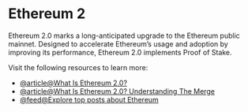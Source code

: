 # Ethereum 2

Ethereum 2.0 marks a long-anticipated upgrade to the Ethereum public mainnet. Designed to accelerate Ethereum’s usage and adoption by improving its performance, Ethereum 2.0 implements Proof of Stake.

Visit the following resources to learn more:

- [@article@What Is Ethereum 2.0?](https://consensys.net/blog/blockchain-explained/what-is-ethereum-2/)
- [@article@What Is Ethereum 2.0? Understanding The Merge](https://www.forbes.com/advisor/investing/cryptocurrency/ethereum-2/)
- [@feed@Explore top posts about Ethereum](https://app.daily.dev/tags/ethereum?ref=roadmapsh)